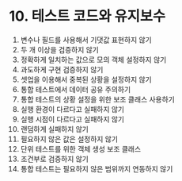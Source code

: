 # 10. 테스트 코드와 유지보수

1. 변수나 필드를 사용해서 기댓값 표현하지 않기
2. 두 개 이상을 검증하지 않기
3. 정확하게 일치하는 값으로 모의 객체 설정하지 않기
4. 과도하게 구현 검증하지 않기
5. 셋업을 이용해서 중복된 상황을 설정하지 않기
6. 통합 테스트에서 데이터 공유 주의하기
7. 통합 테스트의 상황 설정을 위한 보조 클래스 사용하기
8. 실행 환경이 다르다고 실패하지 않기
9. 실행 시점이 다르다고 실패하지 않기
10. 랜덤하게 실패하지 않기
11. 필요하지 않은 값은 설정하지 않기
12. 단위 테스트를 위한 객체 생성 보조 클래스
13. 조건부로 검증하지 않기
14. 통합 테스트는 필요하지 않은 범위까지 연동하지 않기